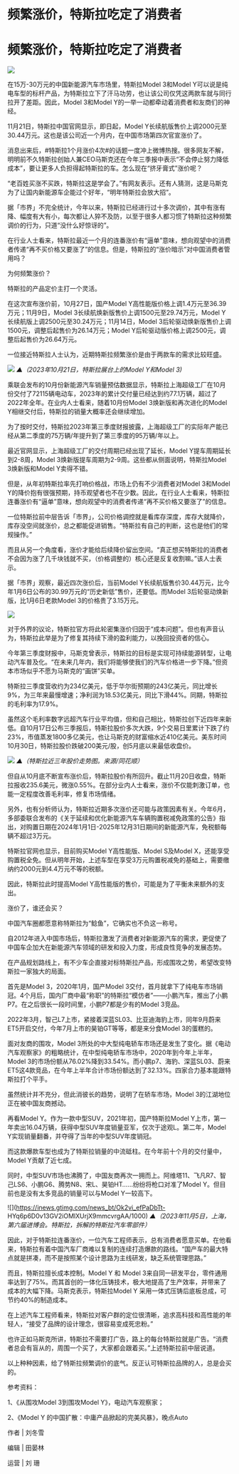 # 频繁涨价，特斯拉吃定了消费者

# 频繁涨价，特斯拉吃定了消费者

![](https://inews.gtimg.com/news_bt/Ol7nfhC3jGOajy4WjFwaokxz7mYNXql_stAQLOF3bN6boAA/1000)

在15万-30万元的中国新能源汽车市场里，特斯拉Model 3和Model
Y可以说是纯电车型的标杆产品，为特斯拉立下了汗马功劳，也让该公司仅凭这两款车就与同行拉开了差距。因此，Model 3和Model
Y的一举一动都牵动着消费者和友商们的神经。

11月21日，特斯拉中国官网显示，即日起，Model Y长续航版售价上调2000元至30.44万元。这也是该公司近一个月内，在中国市场第四次官宣涨价了。

消息出来后，#特斯拉1个月涨价4次#的话题一度冲上微博热搜。很多网友不解，明明前不久特斯拉创始人兼CEO马斯克还在今年三季报中表示“不会停止努力降低成本”，要让更多人负担得起特斯拉的车。怎么现在“挤牙膏式”涨价呢？

“老百姓买涨不买跌，特斯拉这是学会了。”有网友表示。还有人猜测，这是马斯克为了让国内新能源车企能过个好年，“明年特斯拉会放大招”。

据「市界」不完全统计，今年以来，特斯拉已经进行过十多次调价，其中有涨有降、幅度有大有小，每次都让人猝不及防，以至于很多人都习惯了特斯拉这种频繁调价的行为，只道“没什么好惊讶的”。

在行业人士看来，特斯拉最近一个月的连番涨价有“逼单”意味，想向观望中的消费者传递“再不买价格又要涨了”的信息。但是，特斯拉的“涨价暗示”对中国消费者管用吗？

为何频繁涨价？

特斯拉的产品定价主打一个灵活。

在这次宣布涨价前，10月27日，国产Model Y高性能版价格上调1.4万元至36.39万元；11月9日，Model
3长续航焕新版售价上调1500元至29.74万元，Model Y长续航版上调2500元至30.24万元；11月14日，Model
3后轮驱动焕新版售价上调1500元，调整后起售价为26.14万元；Model Y后轮驱动版价格上调2500元，调整后起售价为26.64万元。

一位接近特斯拉人士认为，近期特斯拉频繁涨价是由于两款车的需求比较旺盛。

![](https://inews.gtimg.com/news_bt/O2d255EIkxABNHnE6EodextuJ1pnpWMHzseCA5GINY3q0AA/1000)
_▲（2023年10月21日，特斯拉展台上的Model Y和Model 3)_

乘联会发布的10月份新能源汽车销量预估数据显示，特斯拉上海超级工厂在10月份交付了72115辆电动车，2023年的累计交付量已经达到约77.1万辆，超过了2022年全年。在业内人士看来，随着10月份Model
3焕新版和再次进化的Model Y相继交付后，特斯拉的销量大概率还会继续增加。

为了按时交付，特斯拉2023年第三季度财报披露，上海超级工厂的实际年产能已经从第二季度的75万辆/年提升到了第三季度的95万辆/年以上。

最近官网显示，上海超级工厂的交付周期已经出现了延长，Model Y提车周期延长到2-8周，Model
3焕新版提车周期为2-9周。这些都从侧面说明，特斯拉Model 3焕新版和Model Y卖得不错。

但是，从年初特斯拉率先打响价格战，市场上仍有不少消费者对Model 3和Model
Y的降价抱有很强预期，持币观望者也不在少数。因此，在行业人士看来，特斯拉连番涨价有“逼单”意味，想向观望中的消费者传递“再不买价格又要涨了”的信息。

一位特斯拉前中层告诉「市界」，公司价格调控就是看库存深度，库存大就降价，库存没空间就涨价，总之都能促进销售。“特斯拉有自己的判断，这也是他们的常规操作。”

而且从另一个角度看，涨价才能给后续降价留出空间。“真正想买特斯拉的消费者不会因为涨了几千块钱就不买，（价格调整的）核心还是反复收割嘛。”该人士表示。

据「市界」观察，最近四次涨价后，当前Model Y长续航版售价30.44万元，比今年1月6日公布的30.99万元的“历史新低”售价，还要低。而Model
3后轮驱动焕新版，比1月6日老款Model 3的价格贵了3.15万元。

![](https://inews.gtimg.com/news_bt/OUaPiuSgYCVMGTNIpfvyLXoqHskI3x0O0Mfuq9JQLjPsEAA/1000)

对于外界的议论，特斯拉官方将此轮密集涨价归因于“成本问题”。但也有声音认为，特斯拉此举是为了修复其持续下滑的盈利能力，以挽回投资者的信心。

今年第三季度财报中，马斯克曾表示，特斯拉的目标是实现可持续能源转型，让电动汽车普及化。“在未来几年内，我们将能够使我们的汽车价格进一步下降。”但资本市场似乎不愿为马斯克的“画饼”买单。

特斯拉三季度营收约为234亿美元，低于华尔街预期的243亿美元，同比增长9%，为三年来最慢增速；净利润为18.53亿美元，同比下滑44%。同期，特斯拉的毛利率为17.9%。

虽然这个毛利率数字远超汽车行业平均值，但和自己相比，特斯拉创下近四年来新低。自10月17日公布三季报后，特斯拉股价多次大跌，9个交易日里累计下跌了约23%，市值蒸发1800多亿美元，也让马斯克的财富缩水近410亿美元。美东时间10月30日，特斯拉股价跌破200美元/股，创5月底以来最低收盘价。

![](https://inews.gtimg.com/news_bt/OIgeRTirOQx4yBaaUg3De6-NbL5h2I_VXZ7EDwGGKyZzkAA/1000)
_▲（特斯拉近三年股价走势图。来源/同花顺）_

但自从10月底不断宣布涨价后，特斯拉股价有所回升。截止11月20日收盘，特斯拉报收235.6美元，微涨0.55%。在部分业内人士看来，涨价不仅能刺激订单，也能一定程度改善毛利率，修复市场情绪。

另外，也有分析师认为，特斯拉近期多次涨价还可能与政策因素有关。今年6月，多部委联合发布的《关于延续和优化新能源汽车车辆购置税减免政策的公告》指出，对购置日期在2024年1月1日-2025年12月31日期间的新能源汽车，免税额每辆不超过3万元。

特斯拉官网也显示，目前购买Model Y高性能版、Model S及Model
X，还能享受购置税全免。但从明年开始，上述车型在享受3万元购置税减免的基础上，需要缴纳约2000元到4.4万元不等的税额。

因此，特斯拉此时提高Model Y高性能版的售价，可能是为了平衡未来额外的支出。

涨价了，谁还会买？

中国汽车圈都愿意称特斯拉为“鲶鱼”，它确实也不负这一称号。

自2012年进入中国市场后，特斯拉激发了消费者对新能源汽车的需求，更促使了中国车企加大在新能源汽车领域的研发和投入力度，形成良性竞争的发展态势。

在产品规划路线上，有不少车企直接对标特斯拉产品，形成围攻之势，希望改变特斯拉一家独大的局面。

首先是Model 3，2020年1月，国产Model
3交付，首月就拿下了纯电车市场销冠。4个月后，国内厂商中最“称职”的特斯拉“模仿者”——小鹏汽车，推出了小鹏P7。在之后很长一段时间里，小鹏P7都是少有的Model
3竞品。

2022年3月，智己L7上市，紧接着深蓝SL03、比亚迪海豹上市，同年9月蔚来ET5开启交付，今年7月上市的昊铂GT等等，都是来分食Model 3的蛋糕的。

面对友商的围攻，Model
3所处的中大型纯电轿车市场还是发生了变化。据《电动汽车观察家》的粗略统计，在中型纯电轿车市场中，2020年到今年上半年，Model
3的市场份额从76.02%降到33.54%。而小鹏p7、海豹、深蓝SL03、蔚来ET5这4款竞品，在今年上半年合计市场份额达到了32.13%。四家合力基本能跟特斯拉打个平手。

虽然统计并不充分，但此消彼长的趋势，说明了在轿车市场，Model 3的江湖地位正在被中国友商撼动。

再看Model Y。作为一款中型SUV，2021年初，国产特斯拉Model
Y上市，第一年卖出16.04万辆，获得中型SUV年度销量亚军，仅次于途观L。第二年，Model Y实现销量翻番，并夺得了当年的中型SUV年度销冠。

而这款爆款车型也成为了特斯拉销量的中流砥柱。在今年前十个月的交付量中，Model Y贡献了近七成。

同时，中型SUV市场也沸腾了，中国友商再次一拥而上。阿维塔11、飞凡R7、智己LS6、小鹏G6、腾势N8、宋L、昊铂HT……纷纷将枪口对准了Model
Y。但目前也是没有太多竞品的销量可以与Model Y一较高下。

![](https://inews.gtimg.com/news_bt/Ok2vi_efPaDbTt-
HYq6p6D0v13GV2iOMlXUrjX9mmcvrgAA/1000)
_▲（2023年11月5日，上海，第六届进博会。特斯拉，拆解的特斯拉汽车零部件）_

因此，对于特斯拉连番涨价，一位汽车工程师表示，总有消费者愿意买单。在他看来，特斯拉有着中国汽车厂商难以复制的连续打造爆款的路线。“国产车的最大特点就是拼凑，而不是按照某个设计思路为主线研发，缺乏系统管理思路。”

而且，特斯拉擅长成本控制。Model Y 和 Model
3来自同一研发平台，零件通用率达到了75%。而其首创的一体化压铸技术，极大地提高了生产效率，并带来了成本的大幅下降。马斯克表示，特斯拉Model Y
采用一体式压铸后底板总成，可节约40%的制造成本。

在上述汽车工程师看来，特斯拉对客户群的定位很清晰，追求高科技和高性能的年轻人，“接受了品牌的设计理念，很容易变成死忠粉。”

也许正如马斯克所讲，特斯拉不需要打广告，路上的每台特斯拉就是广告。“消费者总会有盲从的，周围一个买了，大家都会跟着买。”上述特斯拉前中层说道。

以上种种因素，给了特斯拉频繁调价的底气。反正认可特斯拉品牌的人，总是会买的。

参考资料：

1、《从围攻Model 3到围攻Model Y》，电动汽车观察家；

2、《Model Y 的中国扩散：中庸产品掀起的完美风暴》，晚点Auto

作者 | 刘冬雪

编辑 | 田晏林

运营 | 刘 珊

